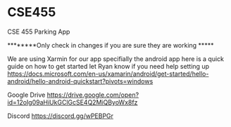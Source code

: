 # CSE455
CSE 455 Parking App

********Only check in changes if you are sure they are working ***** 

We are using Xarmin for our app specifially the android app here is a quick guide on how to get started let Ryan know if you need help setting up
https://docs.microsoft.com/en-us/xamarin/android/get-started/hello-android/hello-android-quickstart?pivots=windows

Google Drive
https://drive.google.com/open?id=12oIg09aHiUkGClGcSE4Q2MiQByoWx8fz

Discord 
https://discord.gg/wPEBPGr


